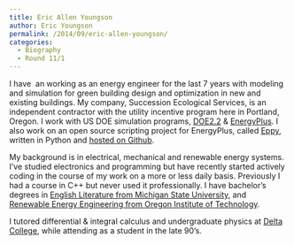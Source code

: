 ```yaml
---
title: Eric Allen Youngson
author: Eric Youngson
permalink: /2014/09/eric-allen-youngson/
categories:
  - Biography
  - Round 11/1
---
```

I have  an working as an energy engineer for the last 7 years with modeling and simulation for green building design and optimization in new and existing buildings. My company, Succession Ecological Services, is an independent contractor with the utility incentive program here in Portland, Oregon. I work with US DOE simulation programs, [DOE2.2][1] & [EnergyPlus][2]. I also work on an open source scripting project for EnergyPlus, called [Eppy][3], written in Python and [hosted on Github][4].

My background is in electrical, mechanical and renewable energy systems. I&#8217;ve studied electronics and programming but have recently started actively coding in the course of my work on a more or less daily basis. Previously I had a course in C++ but never used it professionally. I have bachelor&#8217;s degrees in [English Literature from Michigan State University][5], and [Renewable Energy Engineering from Oregon Institute of Technology][6].

I tutored differential & integral calculus and undergraduate physics at [Delta College][7], while attending as a student in the late 90&#8217;s.

 [1]: http://www.doe2.com/
 [2]: http://apps1.eere.energy.gov/buildings/energyplus/?utm_source=EnergyPlus&utm_medium=redirect&utm_campaign=EnergyPlus%2Bredirect%2B1
 [3]: http://pythonhosted.org/eppy/
 [4]: https://github.com/santoshphilip/eppy
 [5]: http://www.english.msu.edu/
 [6]: http://www.oit.edu/academics/degrees/renewable-energy-engineering
 [7]: http://www.delta.edu/home.aspx
